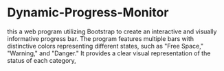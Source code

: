 # Dynamic-Progress-Monitor
this a web program utilizing Bootstrap to create an interactive and visually informative progress bar. The program features multiple bars with distinctive colors representing different states, such as "Free Space," "Warning," and "Danger." It provides a clear visual representation of the status of each category,
